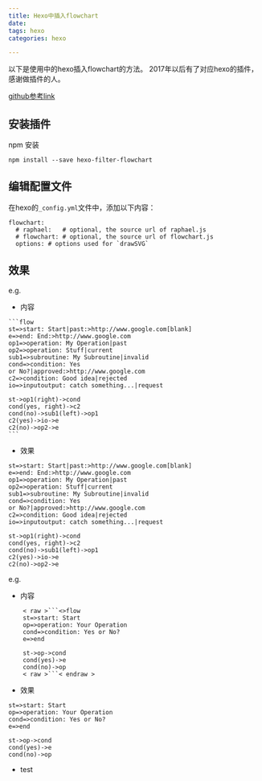 ```yaml
---
title: Hexo中插入flowchart
date: 
tags: hexo
categories: hexo

---
```



以下是使用中的hexo插入flowchart的方法。
2017年以后有了对应hexo的插件，感谢做插件的人。

[github参考link](https://github.com/bubkoo/hexo-filter-flowchart)

## 安装插件
npm 安装
 ```
 npm install --save hexo-filter-flowchart
 ```
 
## 编辑配置文件
在hexo的`_config.yml`文件中，添加以下内容：
```
flowchart:
  # raphael:   # optional, the source url of raphael.js
  # flowchart: # optional, the source url of flowchart.js
  options: # options used for `drawSVG`
```


## 效果
e.g.
- 内容



````
```flow 
st=>start: Start|past:>http://www.google.com[blank]
e=>end: End:>http://www.google.com
op1=>operation: My Operation|past
op2=>operation: Stuff|current
sub1=>subroutine: My Subroutine|invalid
cond=>condition: Yes
or No?|approved:>http://www.google.com
c2=>condition: Good idea|rejected
io=>inputoutput: catch something...|request

st->op1(right)->cond
cond(yes, right)->c2
cond(no)->sub1(left)->op1
c2(yes)->io->e
c2(no)->op2->e
```
````



- 效果

```flow 
st=>start: Start|past:>http://www.google.com[blank]
e=>end: End:>http://www.google.com
op1=>operation: My Operation|past
op2=>operation: Stuff|current
sub1=>subroutine: My Subroutine|invalid
cond=>condition: Yes
or No?|approved:>http://www.google.com
c2=>condition: Good idea|rejected
io=>inputoutput: catch something...|request

st->op1(right)->cond
cond(yes, right)->c2
cond(no)->sub1(left)->op1
c2(yes)->io->e
c2(no)->op2->e
```
e.g.
- 内容

```
    < raw >```<>flow
    st=>start: Start
    op=>operation: Your Operation
    cond=>condition: Yes or No?
    e=>end
    
    st->op->cond
    cond(yes)->e
    cond(no)->op
    < raw >```< endraw >
```




- 效果

```flow
st=>start: Start
op=>operation: Your Operation
cond=>condition: Yes or No?
e=>end

st->op->cond
cond(yes)->e
cond(no)->op
```


- test

